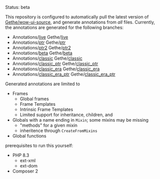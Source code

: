 Status: beta

This repository is configured to automatically pull the latest version of [Gethe/wow-ui-source](https://github.com/Gethe/wow-ui-source/), and generate annotations from _all_ files.
Currently, the annotations are generated for the following branches:
  - Annotations/[live](https://github.com/NumyAddon/FramexmlAnnotations/tree/live) Gethe/[live](https://github.com/gethe/wow-ui-source/tree/live)
  - Annotations/[ptr](https://github.com/NumyAddon/FramexmlAnnotations/tree/ptr) Gethe/[ptr](https://github.com/gethe/wow-ui-source/tree/ptr)
  - Annotations/[ptr2](https://github.com/NumyAddon/FramexmlAnnotations/tree/ptr2) Gethe/[ptr2](https://github.com/gethe/wow-ui-source/tree/ptr2)
  - Annotations/[beta](https://github.com/NumyAddon/FramexmlAnnotations/tree/beta) Gethe/[beta](https://github.com/gethe/wow-ui-source/tree/beta)
  - Annotations/[classic](https://github.com/NumyAddon/FramexmlAnnotations/tree/classic) Gethe/[classic](https://github.com/gethe/wow-ui-source/tree/classic)
  - Annotations/[classic_ptr](https://github.com/NumyAddon/FramexmlAnnotations/tree/classic_ptr) Gethe/[classic_ptr](https://github.com/gethe/wow-ui-source/tree/classic_ptr)
  - Annotations/[classic_era](https://github.com/NumyAddon/FramexmlAnnotations/tree/classic_era) Gethe/[classic_era](https://github.com/gethe/wow-ui-source/tree/classic_era)
  - Annotations/[classic_era_ptr](https://github.com/NumyAddon/FramexmlAnnotations/tree/classic_era_ptr) Gethe/[classic_era_ptr](https://github.com/gethe/wow-ui-source/tree/classic_era_ptr)

Generated annotations are limited to
 - Frames
   - Global frames
   - Frame Templates
   - Intrinsic Frame Templates
   - Limited support for inheritance, children, and <KeyValues>
 - Globals with a name ending in `Mixin`; some mixins may be missing
   - "methods" for a given mixin
   - inheritence through `CreateFromMixins`
 - Global functions

prerequisites to run this yourself:
- PHP 8.3
   - ext-xml
   - ext-dom
- Composer 2

